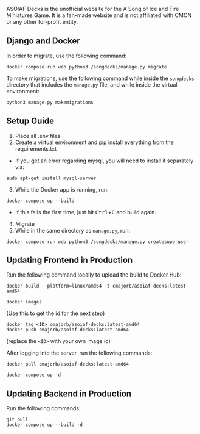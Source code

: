 ASOIAF Decks is the unofficial website for the A Song of Ice and Fire Miniatures Game. It is a fan-made website and is not affiliated with CMON or any other for-profit entity.

## Django and Docker

In order to migrate, use the following command:
```
docker compose run web python3 /songdecks/manage.py migrate
```

To make migrations, use the following command while inside the `songdecks` directory that includes the `manage.py` file, and while inside the virtual environment:
```
python3 manage.py makemigrations
```

## Setup Guide

1. Place all .env files
2. Create a virtual environment and pip install everything from the requirements.txt
  - If you get an error regarding mysql, you will need to install it separately via:
```
sudo apt-get install mysql-server
```
3. While the Docker app is running, run:
```
docker compose up --build
```
  - If this fails the first time, just hit <kbd>Ctrl</kbd>+<kbd>C</kbd> and build again.
4. Migrate
5. While in the same directory as `manage.py`, run:
```
docker compose run web python3 /songdecks/manage.py createsuperuser
```

## Updating Frontend in Production

Run the following command locally to upload the build to Docker Hub:
```
docker build --platform=linux/amd64 -t cmajorb/asoiaf-decks:latest-amd64 .
```
```
docker images
```
(Use this to get the id for the next step)
```
docker tag <ID> cmajorb/asoiaf-decks:latest-amd64
docker push cmajorb/asoiaf-decks:latest-amd64
```
(replace the `<ID>` with your own image id)

After logging into the server, run the following commands:
```
docker pull cmajorb/asoiaf-decks:latest-amd64
```
```
docker compose up -d
```
## Updating Backend in Production

Run the following commands:

```
git pull
docker compose up --build -d
```